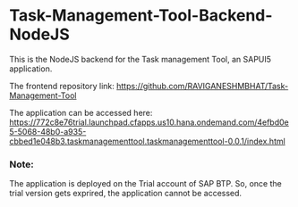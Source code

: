 # Task-Management-Tool-Backend-NodeJS
This is the NodeJS backend for the Task management Tool, an SAPUI5 application.

The frontend repository link: https://github.com/RAVIGANESHMBHAT/Task-Management-Tool

The application can be accessed here: https://772c8e76trial.launchpad.cfapps.us10.hana.ondemand.com/4efbd0e5-5068-48b0-a935-cbbed1e048b3.taskmanagementtool.taskmanagementtool-0.0.1/index.html
### Note:
The application is deployed on the Trial account of SAP BTP. So, once the trial version gets exprired, the application cannot be accessed.
